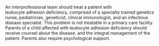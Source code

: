 An interprofessional team should treat a patient with leukocyte adhesion deficiency, comprised of a specialty trained genetics nurse, pediatrician, geneticist, clinical immunologist, and an infectious disease specialist. This problem is not treatable in a primary care facility. Parents of a child affected with leukocyte adhesion deficiency should receive counsel about the disease, and the integral management of the patient. Parents also require psychological support.